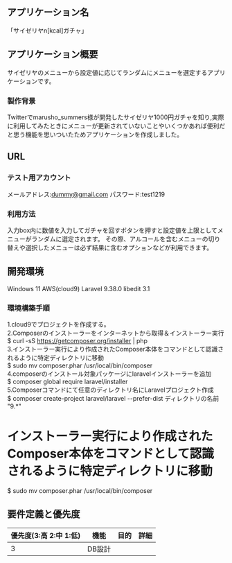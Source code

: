 ## アプリケーション名

「サイゼリヤn[kcal]ガチャ」

## アプリケーション概要

サイゼリヤのメニューから設定値に応じてランダムにメニューを選定するアプリケーションです。

### 製作背景

Twitterでmarusho_summers様が開発したサイゼリヤ1000円ガチャを知り,実際に利用してみたときにメニューが更新されていないことやいくつかあれば便利だと思う機能を思いついたためアプリケーションを作成しました。

## URL

### テスト用アカウント
メールアドレス:dummy@gmail.com
パスワード:test1219

### 利用方法
入力box内に数値を入力してガチャを回すボタンを押すと設定値を上限としてメニューがランダムに選定されます。
その際、アルコールを含むメニューの切り替えや選択したメニューは必ず結果に含むオプションなどが利用できます。

## 開発環境
Windows 11
AWS(cloud9)
Laravel 9.38.0
libedit 3.1

### 環境構築手順
1.cloud9でプロジェクトを作成する。<br>
2.Composerのインストーラーをインターネットから取得＆インストーラー実行<br>
    $ curl -sS https://getcomposer.org/installer | php<br>
3.インストーラー実行により作成されたComposer本体をコマンドとして認識されるように特定ディレクトリに移動<br>
    $ sudo mv composer.phar /usr/local/bin/composer<br>
4.composerのインストール対象パッケージにlaravelインストーラーを追加<br>
    $ composer global require laravel/installer<br>
5.Composerコマンドにて任意のディレクトリ名にLaravelプロジェクト作成<br>
    $ composer create-project laravel/laravel --prefer-dist ディレクトリの名前 "9.*"<br>

# インストーラー実行により作成されたComposer本体をコマンドとして認識されるように特定ディレクトリに移動
$ sudo mv composer.phar /usr/local/bin/composer
##  要件定義と優先度
優先度(3:高 2:中 1:低) | 機能 | 目的 | 詳細 
-|-|-|-
3|DB設計|
